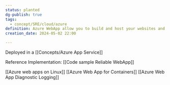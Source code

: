 ```yaml
---
status: planted
dg-publish: true
tags:
  - concept/SRE/cloud/azure
definition: Azure WebApp allow you to build and host your websites and web back-ends
creation_date: 2024-05-02 22:00

---
```


Deployed in a  [[Concepts/Azure App Service]]

Reference Implementation: [[Code sample Reliable WebApp]]

[[Azure web apps on Linux]]
[[Azure Web App for Containers]]
[[Azure Web App Diagnostic Logging]]
